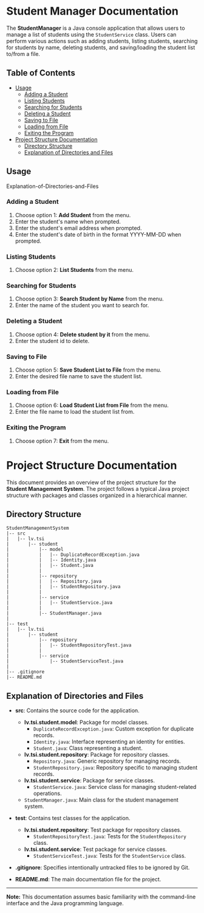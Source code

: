 # Student Manager Documentation

The **StudentManager** is a Java console application that allows users to manage a list of students using the `StudentService` class. Users can perform various actions such as adding students, listing students, searching for students by name, deleting students, and saving/loading the student list to/from a file.

## Table of Contents
- [Usage](#usage)
    - [Adding a Student](#adding-a-student)
    - [Listing Students](#listing-students)
    - [Searching for Students](#searching-for-students)
    - [Deleting a Student](#deleting-a-student)
    - [Saving to File](#saving-to-file)
    - [Loading from File](#loading-from-file)
    - [Exiting the Program](#exiting-the-program)
- [Project Structure Documentation](#project-structure-documentation)
  - [Directory Structure](#directory-structure)
  - [Explanation of Directories and Files](#explanation-of-directories-and-files)


## Usage

Explanation-of-Directories-and-Files

### Adding a Student
1. Choose option 1: **Add Student** from the menu.
2. Enter the student's name when prompted.
3. Enter the student's email address when prompted.
4. Enter the student's date of birth in the format YYYY-MM-DD when prompted.

### Listing Students
1. Choose option 2: **List Students** from the menu.

### Searching for Students
1. Choose option 3: **Search Student by Name** from the menu.
2. Enter the name of the student you want to search for.

### Deleting a Student
1. Choose option 4: **Delete student by it** from the menu.
2. Enter the student id to delete.

### Saving to File
1. Choose option 5: **Save Student List to File** from the menu.
2. Enter the desired file name to save the student list.

### Loading from File
1. Choose option 6: **Load Student List from File** from the menu.
2. Enter the file name to load the student list from.

### Exiting the Program
1. Choose option 7: **Exit** from the menu.

# Project Structure Documentation

This document provides an overview of the project structure for the **Student Management System**. The project follows a typical Java project structure with packages and classes organized in a hierarchical manner.

## Directory Structure

```plaintext
StudentManagementSystem
|-- src
|   |-- lv.tsi
|       |-- student
|           |-- model
|           |   |-- DuplicateRecordException.java
|           |   |-- Identity.java
|           |   |-- Student.java
|           |
|           |-- repository
|           |   |-- Repository.java
|           |   |-- StudentRepository.java
|           |
|           |-- service
|           |   |-- StudentService.java
|           |
|           |-- StudentManager.java
|
|-- test
|   |-- lv.tsi
|       |-- student
|           |-- repository
|           |   |-- StudentRepositoryTest.java
|           |
|           |-- service
|               |-- StudentServiceTest.java
|
|-- .gitignore
|-- README.md
```

## Explanation of Directories and Files

- **src**: Contains the source code for the application.
    - **lv.tsi.student.model**: Package for model classes.
        - `DuplicateRecordException.java`: Custom exception for duplicate records.
        - `Identity.java`: Interface representing an identity for entities.
        - `Student.java`: Class representing a student.
    - **lv.tsi.student.repository**: Package for repository classes.
        - `Repository.java`: Generic repository for managing records.
        - `StudentRepository.java`: Repository specific to managing student records.
    - **lv.tsi.student.service**: Package for service classes.
        - `StudentService.java`: Service class for managing student-related operations.
    - `StudentManager.java`: Main class for the student management system.

- **test**: Contains test classes for the application.
    - **lv.tsi.student.repository**: Test package for repository classes.
        - `StudentRepositoryTest.java`: Tests for the `StudentRepository` class.
    - **lv.tsi.student.service**: Test package for service classes.
        - `StudentServiceTest.java`: Tests for the `StudentService` class.

- **.gitignore**: Specifies intentionally untracked files to be ignored by Git.

- **README.md**: The main documentation file for the project.

---

**Note:** This documentation assumes basic familiarity with the command-line interface and the Java programming language.